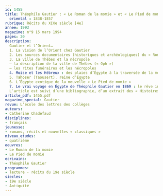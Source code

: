 ```yaml
---
id: 1455
title: Théophile Gautier : « Le Roman de la momie » et « Le Pied de momie », un itinéraire
  oriental : 1838-1857 
rubrique: Récits du XIXe siècle [4e]
annee: 1993
magazine: n°9 15 mars 1994
pages: 20
description: 
  Gautier et l’Orient…
  1. La vision de l’Orient chez Gautier
  2. Les sources documentaires (historiques et archéologiques) du « Roman de la momie »
  3. La ville de Thèbes et la nécropole
  – la description de la ville de Thèbes (« Oph »)
  – les rites funéraires et les nécropoles
  4. Moïse et les Hébreux : des plaies d’Égypte à la traversée de la mer Rouge
  5. Tahoser (Taousert), reine d’Égypte
  6. L’Égypte exotique de la nouvelle « Le Pied de momie »
  7. Le vrai voyage en Égypte de Théophile Gautier en 1869 : le rêve inachevé et la désillusion
  L’article est suivi d’une bibliographie, d’un extrait des « Histoires » d’Hérodote sur les rites funéraires égyptiens, de cartes de l’Égypte ancienne et du site de Thèbes, etc.
article_pdf: 1455.pdf
magazine_special: Gautier
revue: L’école des lettres des collèges
auteurs:
- Catherine Chadefaud
disciplines:
- français
jeunesse:
- romans, récits et nouvelles « classiques »
niveau_etudes:
- quatrième
oeuvres:
- Le Roman de la momie
- Le Pied de momie
ecrivains:
- Théophile Gautier
programmes:
- lecture - récits du 19e siècle
siecles:
- 19e siècle
- Antiquité
---
```

